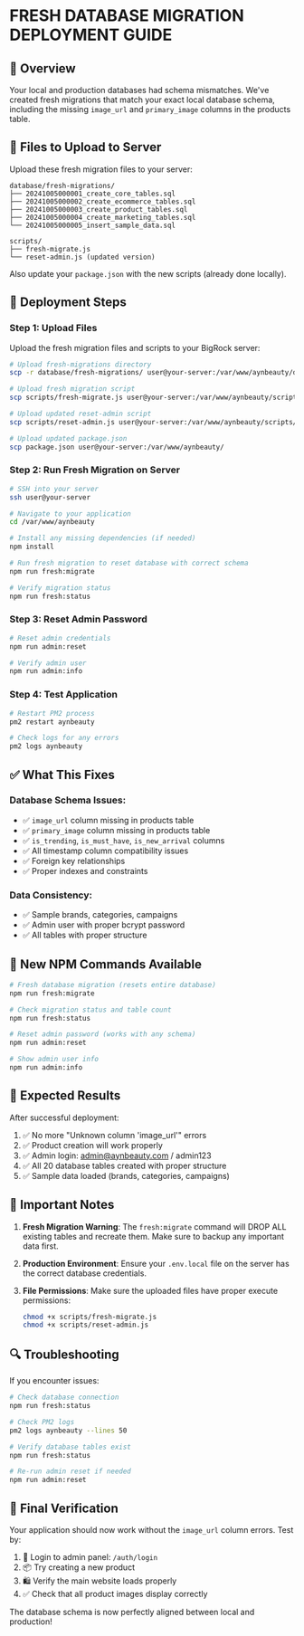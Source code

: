 # FRESH DATABASE MIGRATION DEPLOYMENT GUIDE

## 🎯 Overview
Your local and production databases had schema mismatches. We've created fresh migrations that match your exact local database schema, including the missing `image_url` and `primary_image` columns in the products table.

## 📁 Files to Upload to Server

Upload these fresh migration files to your server:

```
database/fresh-migrations/
├── 20241005000001_create_core_tables.sql
├── 20241005000002_create_ecommerce_tables.sql
├── 20241005000003_create_product_tables.sql
├── 20241005000004_create_marketing_tables.sql
└── 20241005000005_insert_sample_data.sql

scripts/
├── fresh-migrate.js
└── reset-admin.js (updated version)
```

Also update your `package.json` with the new scripts (already done locally).

## 🚀 Deployment Steps

### Step 1: Upload Files
Upload the fresh migration files and scripts to your BigRock server:

```bash
# Upload fresh-migrations directory
scp -r database/fresh-migrations/ user@your-server:/var/www/aynbeauty/database/

# Upload fresh migration script
scp scripts/fresh-migrate.js user@your-server:/var/www/aynbeauty/scripts/

# Upload updated reset-admin script
scp scripts/reset-admin.js user@your-server:/var/www/aynbeauty/scripts/

# Upload updated package.json
scp package.json user@your-server:/var/www/aynbeauty/
```

### Step 2: Run Fresh Migration on Server

```bash
# SSH into your server
ssh user@your-server

# Navigate to your application
cd /var/www/aynbeauty

# Install any missing dependencies (if needed)
npm install

# Run fresh migration to reset database with correct schema
npm run fresh:migrate

# Verify migration status
npm run fresh:status
```

### Step 3: Reset Admin Password

```bash
# Reset admin credentials
npm run admin:reset

# Verify admin user
npm run admin:info
```

### Step 4: Test Application

```bash
# Restart PM2 process
pm2 restart aynbeauty

# Check logs for any errors
pm2 logs aynbeauty
```

## ✅ What This Fixes

### Database Schema Issues:
- ✅ `image_url` column missing in products table
- ✅ `primary_image` column missing in products table  
- ✅ `is_trending`, `is_must_have`, `is_new_arrival` columns
- ✅ All timestamp column compatibility issues
- ✅ Foreign key relationships
- ✅ Proper indexes and constraints

### Data Consistency:
- ✅ Sample brands, categories, campaigns
- ✅ Admin user with proper bcrypt password
- ✅ All tables with proper structure

## 🔧 New NPM Commands Available

```bash
# Fresh database migration (resets entire database)
npm run fresh:migrate

# Check migration status and table count
npm run fresh:status

# Reset admin password (works with any schema)
npm run admin:reset

# Show admin user info
npm run admin:info
```

## 🎯 Expected Results

After successful deployment:

1. ✅ No more "Unknown column 'image_url'" errors
2. ✅ Product creation will work properly
3. ✅ Admin login: admin@aynbeauty.com / admin123
4. ✅ All 20 database tables created with proper structure
5. ✅ Sample data loaded (brands, categories, campaigns)

## 🚨 Important Notes

1. **Fresh Migration Warning**: The `fresh:migrate` command will DROP ALL existing tables and recreate them. Make sure to backup any important data first.

2. **Production Environment**: Ensure your `.env.local` file on the server has the correct database credentials.

3. **File Permissions**: Make sure the uploaded files have proper execute permissions:
   ```bash
   chmod +x scripts/fresh-migrate.js
   chmod +x scripts/reset-admin.js
   ```

## 🔍 Troubleshooting

If you encounter issues:

```bash
# Check database connection
npm run fresh:status

# Check PM2 logs
pm2 logs aynbeauty --lines 50

# Verify database tables exist
npm run fresh:status

# Re-run admin reset if needed
npm run admin:reset
```

## 🎉 Final Verification

Your application should now work without the `image_url` column errors. Test by:

1. 🔐 Login to admin panel: `/auth/login`
2. 📦 Try creating a new product
3. 🛍️ Verify the main website loads properly
4. ✅ Check that all product images display correctly

The database schema is now perfectly aligned between local and production!